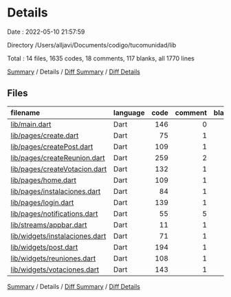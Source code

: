 # Details

Date : 2022-05-10 21:57:59

Directory /Users/alljavi/Documents/codigo/tucomunidad/lib

Total : 14 files,  1635 codes, 18 comments, 117 blanks, all 1770 lines

[Summary](results.md) / Details / [Diff Summary](diff.md) / [Diff Details](diff-details.md)

## Files
| filename | language | code | comment | blank | total |
| :--- | :--- | ---: | ---: | ---: | ---: |
| [lib/main.dart](/lib/main.dart) | Dart | 146 | 0 | 11 | 157 |
| [lib/pages/create.dart](/lib/pages/create.dart) | Dart | 75 | 1 | 6 | 82 |
| [lib/pages/createPost.dart](/lib/pages/createPost.dart) | Dart | 109 | 1 | 10 | 120 |
| [lib/pages/createReunion.dart](/lib/pages/createReunion.dart) | Dart | 259 | 2 | 14 | 275 |
| [lib/pages/createVotacion.dart](/lib/pages/createVotacion.dart) | Dart | 132 | 1 | 10 | 143 |
| [lib/pages/home.dart](/lib/pages/home.dart) | Dart | 109 | 1 | 11 | 121 |
| [lib/pages/instalaciones.dart](/lib/pages/instalaciones.dart) | Dart | 84 | 1 | 10 | 95 |
| [lib/pages/login.dart](/lib/pages/login.dart) | Dart | 139 | 1 | 10 | 150 |
| [lib/pages/notifications.dart](/lib/pages/notifications.dart) | Dart | 55 | 5 | 6 | 66 |
| [lib/streams/appbar.dart](/lib/streams/appbar.dart) | Dart | 11 | 1 | 5 | 17 |
| [lib/widgets/instalaciones.dart](/lib/widgets/instalaciones.dart) | Dart | 71 | 1 | 4 | 76 |
| [lib/widgets/post.dart](/lib/widgets/post.dart) | Dart | 194 | 1 | 8 | 203 |
| [lib/widgets/reuniones.dart](/lib/widgets/reuniones.dart) | Dart | 108 | 1 | 5 | 114 |
| [lib/widgets/votaciones.dart](/lib/widgets/votaciones.dart) | Dart | 143 | 1 | 7 | 151 |

[Summary](results.md) / Details / [Diff Summary](diff.md) / [Diff Details](diff-details.md)